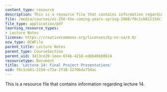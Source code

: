 ```yaml
---
content_type: resource
description: This is a resource file that contains information regarding lecture 14.
file: /media/courses/es-256-the-coming-years-spring-2008/f0c1cb81215dc72a2f181270bda75dac_MITES_256S08_Lec14.pdf
file_type: application/pdf
learning_resource_types:
- Lecture Notes
license: https://creativecommons.org/licenses/by-nc-sa/4.0/
ocw_type: OCWFile
parent_title: Lecture Notes
parent_type: CourseSection
parent_uid: 3413ce20-1eea-674b-4218-ed8b46b80614
resourcetype: Document
title: 'Lecture 14: Final Project Presentations'
uid: f0c1cb81-215d-c72a-2f18-1270bda75dac
---
```

This is a resource file that contains information regarding lecture 14.